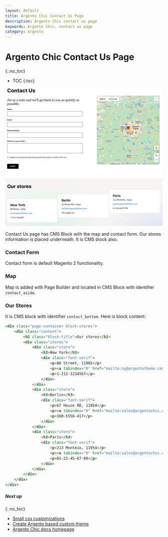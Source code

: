 ```yaml
---
layout: default
title: Argento Chic Contact Us Page
description: Argento Chic contact us page
keywords: Argento Chic, contact us page
category: Argento
---
```


# Argento Chic Contact Us Page

{:.no_toc}

* TOC
{:toc}

![Contacts Page](/images/m2/argento/chic/contact-us-page.png)

Contact Us page has CMS Block with the map and contact form. Our stores information is placed underneath. It is CMS block also.

### Contact Form

Contact form is default Magento 2 functionality.

### Map

Map is added with Page Builder and located in CMS Block with identifier `contact_aside`.

### Our Stores

It is CMS block with identifier `contact_bottom`. Here is block content:

```html
<div class="page-container block-stores">
    <div class="content">
        <h2 class="block-title">Our stores</h2>
        <div class="stores">
            <div class="store">
                <h3>New York</h3>
                <div class="font-serif">
                    <p>88 Street, 11965</p>
                    <p><a tabindex="0" href="mailto:ny@argentotheme.com">ny@argentotheme.com</a></p>
                    <p>1-212-1234567</p>
                </div>
            </div>
            <div class="store">
                <h3>Berlin</h3>
                <div class="font-serif">
                    <p>67 House RD, 11954</p>
                    <p><a tabindex="0" href="mailto:sales@argentochic.com">berlin@argentotheme.com</a></p>
                    <p>160-5556-417</p>
                </div>
            </div>
            <div class="store">
                <h3>Paris</h3>
                <div class="font-serif">
                    <p>213 Monteux, 11954</p>
                    <p><a tabindex="0" href="mailto:sales@argentochic.com">paris@argentotheme.com</a></p>
                    <p>01-23-45-67-89</p>
                </div>
            </div>
        </div>
    </div>
</div>
```

##### Next up
{:.no_toc}

- [Small css customizations](/m2/argento/customization/custom-css/)
- [Create Argento based custom theme](/m2/argento/customization/custom-theme/)
- [Argento Chic docs homepage](/m2/argento/chic/)
